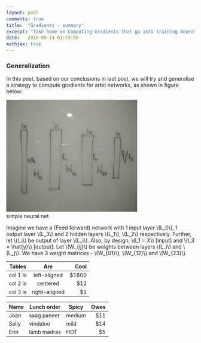 ```yaml
---
layout: post
comments: true
title:  "Gradients - summary"
excerpt: "Take home on Computing Gradients that go into training Neural Nets"
date:   2016-09-14 01:23:00
mathjax: true
---
```



### Generalization

In this post, based on our conclusions in last post, we will try and generalise a strategy to compute gradients for arbit networks, as shown in figure below:

<div class="imgcap">
<img src="/assets/gradients/NN_generic.jpeg" height="300" width="350">
<div class="thecap">simple neural net</div>
</div>

Imagine we have a (Feed forward) network with 1 input layer \\(L_0\\), 1 output layer \\(L_3\\) and 2 hidden layers \\(L_1\\), \\(L_2\\) respectively. Further, let \\(l_i\\) be output of layer \\(L_i\\). Also, by design, \\(l_1 = X\\) [input] and \\(l_3 = \hat{y}\\) [output]. Let \\(W_{ij}\\) be weights between layers \\(L_i\\) and \\(L_j\\). We have 3 weight matrices - \\(W_{01}\\), \\(W_{12}\\) and \\(W_{23}\\). 


| Tables   |      Are      |  Cool |
|----------|:-------------:|------:|
| col 1 is |  left-aligned | $1600 |
| col 2 is |    centered   |   $12 |
| col 3 is | right-aligned |    $1 |


Name | Lunch order | Spicy      | Owes
------- | ---------------- | ---------- | ---------:
Joan  | saag paneer | medium | $11
Sally  | vindaloo        | mild       | $14
Erin   | lamb madras | HOT      | $5


<!--
{% include button.html button_name="Next" button_class="primary" %}
-->
